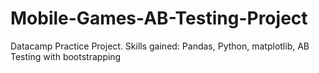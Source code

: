 # Mobile-Games-AB-Testing-Project
Datacamp Practice Project.
Skills gained: Pandas, Python, matplotlib, AB Testing with bootstrapping 
